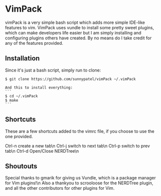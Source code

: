 # VimPack

vimPack is a very simple bash script which adds more simple IDE-like features to vim.
VimPack uses vundle to install some pretty sweet plugins, which can make developers life easier but I am simply installing and configuring plugins others have created.  By no means do I take credit for any of the features provided.

## Installation

Since it's just a bash script, simply run to clone:
```
$ git clone https://github.com/sunnypatel/vimPack ~/.vimPack
```
	
	And this to install everything:
	```
	$ cd ~/.vimPack
	$ make
	```

## Shortcuts
These are a few shortcuts added to the vimrc file, if you choose to use the one provided.

Ctrl-n	create a new tab\n
Ctrl-j	switch to next tab\n
Ctrl-p	switch to prev tab\n
Ctrl-d	Open/Close NERDTree\n

## Shoutouts

Special thanks to gmarik for giving us Vundle, which is a package manager for Vim plugins!\n
Also a thankyou to scrooloose for the NERDTree plugin, and all the other contributors for other plugins for Vim.



